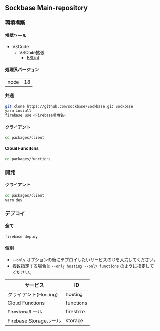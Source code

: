 ## Sockbase Main-repository

### 環境構築

#### 推奨ツール

- VSCode
  - VSCode拡張
    - [ESLint](https://marketplace.visualstudio.com/items?itemName=dbaeumer.vscode-eslint)

#### 処理系バージョン

| | |
| - | - |
| node | 18 |

#### 共通

```bash
git clone https://github.com/sockbase/Sockbase.git Sockbase
yarn install
firebase use <Firebase環境名>
```

#### クライアント

```bash
cd packages/client
```

#### Cloud Funcitons

```bash
cd packages/functions
```

### 開発

#### クライアント
```bash
cd packages/client
yarn dev
```

### デプロイ

#### 全て
```bash
firebase deploy
```

#### 個別

- `--only` オプションの後にデプロイしたいサービスのIDを入力してください。
- 複数指定する場合は `--only hosting --only functions` のように指定してください。

| サービス | ID |
| - | - |
| クライアント(Hosting) | hosting |
| Cloud Functions | functions |
| Firestoreルール | firestore |
| Firebase Storageルール | storage |
